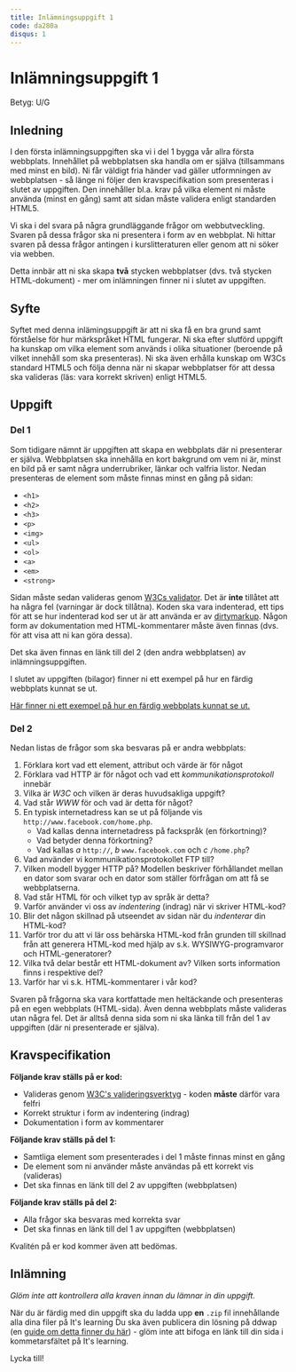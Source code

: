 ```yaml
---
title: Inlämningsuppgift 1
code: da280a
disqus: 1
---
```


# Inlämningsuppgift 1

Betyg: U/G

## Inledning

I den första inlämningsuppgiften ska vi i del 1 bygga vår allra första webbplats. Innehållet på webbplatsen ska handla om er själva (tillsammans med minst en bild). Ni får väldigt fria händer vad gäller utformningen av webbplatsen - så länge ni följer den kravspecifikation som presenteras i slutet av uppgiften. Den innehåller bl.a. krav på vilka element ni måste använda (minst en gång) samt att sidan måste validera enligt standarden HTML5.

Vi ska i del svara på några grundläggande frågor om webbutveckling. Svaren på dessa frågor ska ni presentera i form av en webbplat. Ni hittar svaren på dessa frågor antingen i kurslitteraturen eller genom att ni söker via webben.

Detta innbär att ni ska skapa **två** stycken webbplatser (dvs. två stycken HTML-dokument) - mer om inlämningen finner ni i slutet av uppgiften.

## Syfte

Syftet med denna inlämingsuppgift är att ni ska få en bra grund samt förståelse för hur märkspråket HTML fungerar. Ni ska efter slutförd uppgift ha kunskap om vilka element som används i olika situationer (beroende på vilket innehåll som ska presenteras). Ni ska även erhålla kunskap om W3Cs standard HTML5 och följa denna när ni skapar webbplatser för att dessa ska valideras (läs: vara korrekt skriven) enligt HTML5.

## Uppgift

### Del 1

Som tidigare nämnt är uppgiften att skapa en webbplats där ni presenterar er själva. Webbplatsen ska innehålla en kort bakgrund om vem ni är, minst en bild på er samt några underrubriker, länkar och valfria listor. Nedan presenteras de element som måste finnas minst en gång på sidan:

* `<h1>`
* `<h2>`
* `<h3>`
* `<p>`
* `<img>`
* `<ul>`
* `<ol>`
* `<a>`
* `<em>`
* `<strong>`

Sidan måste sedan valideras genom [W3Cs validator](http://validator.w3.org). Det är **inte** tillåtet att ha några fel (varningar är dock tillåtna). Koden ska vara indenterad, ett tips för att se hur indenterad kod ser ut är att använda er av [dirtymarkup](http://dirtymarkup.com). Någon form av dokumentation med HTML-kommentarer måste även finnas (dvs. för att visa att ni kan göra dessa).

Det ska även finnas en länk till del 2 (den andra webbplatsen) av inlämningsuppgiften.

I slutet av uppgiften (bilagor) finner ni ett exempel på hur en färdig webbplats kunnat se ut.

[Här finner ni ett exempel på hur en färdig webbplats kunnat se ut.](/assets/material/da280a_inl1_webbplats.png)

### Del 2

Nedan listas de frågor som ska besvaras på er andra webbplats:

1. Förklara kort vad ett element, attribut och värde är för något
2. Förklara vad HTTP är för något och vad ett *kommunikationsprotokoll* innebär
3. Vilka är *W3C* och vilken är deras huvudsakliga uppgift?
4. Vad står *WWW* för och vad är detta för något?
5. En typisk internetadress kan se ut på följande vis `http://www.facebook.com/home.php`.
    * Vad kallas denna internetadress på fackspråk (en förkortning)?
    * Vad betyder denna förkortning?
    * Vad kallas *a* `http://`, *b* `www.facebook.com` och *c* `/home.php`?
6. Vad använder vi kommunikationsprotokollet FTP till?
7. Vilken modell bygger HTTP på? Modellen beskriver förhållandet mellan en dator som svarar och en dator som ställer förfrågan om att få se webbplatserna.
8. Vad står HTML för och vilket typ av språk är detta?
9. Varför använder vi oss av *indentering* (indrag) när vi skriver HTML-kod?
10. Blir det någon skillnad på utseendet av sidan när du *indenterar* din HTML-kod?
11. Varför tror du att vi lär oss behärska HTML-kod från grunden till skillnad från att generera HTML-kod med hjälp av s.k. WYSIWYG-programvaror och HTML-generatorer?
12. Vilka två delar består ett HTML-dokument av? Vilken sorts information finns i respektive del?
13. Varför har vi s.k. HTML-kommentarer i vår kod?

Svaren på frågorna ska vara kortfattade men heltäckande och presenteras på en egen webbplats (HTML-sida). Även denna webbplats måste valideras utan några fel. Det är alltså denna sida som ni ska länka till från del 1 av uppgiften (där ni presenterade er själva).

## Kravspecifikation

**Följande krav ställs på er kod:**

* Valideras genom [W3C's valideringsverktyg](http://validator.w3.org) - koden **måste** därför vara felfri
* Korrekt struktur i form av indentering (indrag)
* Dokumentation i form av kommentarer

**Följande krav ställs på del 1:**

* Samtliga element som presenterades i del 1 måste finnas minst en gång
* De element som ni använder måste användas på ett korrekt vis (valideras)
* Det ska finnas en länk till del 2 av uppgiften (webbplatsen)

**Följande krav ställs på del 2:**

* Alla frågor ska besvaras med korrekta svar
* Det ska finnas en länk till del 1 av uppgiften (webbplatsen)

Kvalitén på er kod kommer även att bedömas.

## Inlämning

*Glöm inte att kontrollera alla kraven innan du lämnar in din uppgift.*

När du är färdig med din uppgift ska du ladda upp **en** `.zip` fil innehållande alla dina filer på It's learning Du ska även publicera din lösning på ddwap (en [guide om detta finner du här](/courses/da280a/material/m1_intro_dvwebb.html)) - glöm inte att bifoga en länk till din sida i kommetarsfältet på It's learning.

Lycka till!
